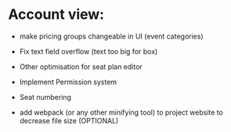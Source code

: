 # Account view:
- make pricing groups changeable in UI (event categories)

- Fix text field overflow (text too big for box)
- Other optimisation for seat plan editor

- Implement Permission system

- Seat numbering


- add webpack (or any other minifying tool) to project website to decrease file size (OPTIONAL)